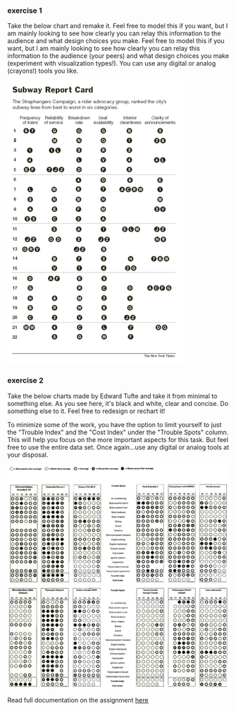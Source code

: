 ### exercise 1

Take the below chart and remake it. Feel free to model this if you want, but I am mainly looking to see how clearly you can relay this information to the audience and what design choices you make. Feel free to model this if you want, but I am mainly looking to see how clearly you can relay this information to the audience (your peers) and what design choices you make (experiment with visualization types!). You can use any digital or analog (crayons!) tools you like.

![New York Times Subway Report Card](/assets/nyt_subwayreport.gif)

### exercise 2

Take the below charts made by Edward Tufte and take it from minimal to something else. As you see here, it's black and white, clear and concise. Do something else to it. Feel free to redesign or rechart it!

To minimize some of the work, you have the option to limit yourself to just the "Trouble Index" and the "Cost Index" under the "Trouble Spots" column. This will help you focus on the more important aspects for this task. But feel free to use the entire data set. Once again...use any digital or analog tools at your disposal.

![Edward Tufte Chart 1](/assets/tufte_chart1.png)
![Edward Tufte Chart 2](/assets/tufte_chart.png)

Read full documentation on the assignment [here](https://www.notion.so/assignment-1-9d4911620b5d45698b4b9ca098a5ac53)